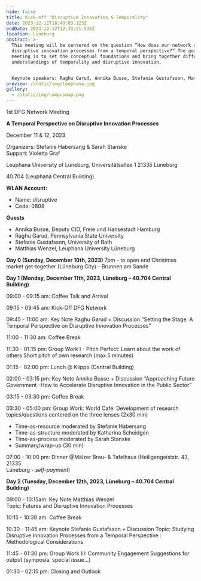 ```yaml
---
hide: false
title: Kick-off "Disruptive Innovation & Temporality"
date: 2023-12-11T18:40:03.123Z
endDate: 2023-12-12T12:33:21.536Z
location: Lüneburg
abstract: >-
  This meeting will be centered on the question “How does our network understand
  disruptive innovation processes from a temporal perspective?” The goal of this
  meeting is to set the conceptual foundations and bring together different
  understandings of temporality and disruptive innovation.


  K﻿eynote speakers: Raghu Garud, Annika Busse, Stefanie Gustafsson, Matthias Wenzel
preview: /static/img/leuphana.jpg
gallery:
  - /static/img/campusmap.png
---
```

1st DFG Network Meeting 

**A Temporal Perspective on Disruptive Innovation Processes**

December 11 & 12, 2023

Organizers: Stefanie Habersang & Sarah Stanske\
Support: Violetta Graf 

Leuphana University of Lüneburg,
Universitätsallee 1
21335 Lüneburg 

40.704 (Leuphana Central Building) 



**WLAN Account:**

* Name: disruptive
* Code: 0808



**Guests**

* Annika Busse, Deputy CIO, Freie und Hansestadt Hamburg
* Raghu Garud, Pennsylvania State University
* Stefanie Gustafsson, University of Bath
* Matthias Wenzel, Leuphana University Lüneburg

**Day 0 (Sunday, December 10th, 2023)** 
7pm - to open end
Christmas market get-together (Lüneburg City) - Brunnen am Sande

**Day 1 (Monday, December 11th, 2023, Lüneburg – 40.704 Central Building)** 

09:00 - 09:15 am:	Coffee Talk and Arrival 

09:15 - 09:45 am:	Kick-Off DFG Network

09:45 - 11:00 am:	Key Note Raghu Garud + Discussion
“Setting the Stage: A Temporal Perspective on Disruptive Innovation Processes” 

11:00 - 11:30 am:	Coffee Break

11:30 - 01:15 pm:	Group Work I - Pitch Perfect: Learn about the work of others
			Short pitch of own research (max.5 minutes)

01:15 - 02:00 pm:	Lunch @ Klippo (Central Building)

02:00 - 03:15 pm:	Key Note Annika Busse + Discussion 
“Approaching Future Government -How to Accelerate Disruptive Innovation in the Public Sector”  

03:15 - 03:30 pm:	Coffee Break

03:30 - 05:00 pm: Group Work: World Café: Development of research topics/questions 			centered on the three lenses (2x30 min) 

* Time-as-resource moderated by Stefanie Habersang 
* Time-as-structure moderated by Katharina Scheidgen 
* Time-as-process moderated by Sarah Stanske 
* Summary/wrap-up (30 min) 

07:00 - 10:00 pm:	Dinner @Mälzer Brau- & Tafelhaus (Heiligengeiststr. 43, 21335\
                                   Lüneburg - *self-payment*)

**Day 2 (Tuesday, December 12th, 2023, Lüneburg – 40.704 Central Building)** 

09:00 - 10:15am:	Key Note Matthias Wenzel		
Topic: Futures and Disruptive Innovation Processes

10:15 - 10:30 am:	Coffee Break

10:30 - 11:45 am: 	Keynote Stefanie Gustafsson + Discussion
Topic: Studying Disruptive Innovation Processes from a Temporal Perspective : Methodological Considerations 

11:45 - 01:30 pm:	Group Work III: Community Engagement 
Suggestions for output (symposia, special issue...)

01:30 - 02:15 pm:	Closing and Outlook